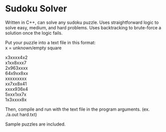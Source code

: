# Sudoku Solver

Written in C++, can solve any sudoku puzzle. Uses straightforward logic to solve easy, medium, and hard problems. Uses backtracking to brute-force a solution once the logic fails.

Put your puzzle into a text file in this format:  
x = unknown/empty square

x3xxxx4x2  
x1xx8xxx7  
2x963xxxx  
64x9xx8xx  
xxxxxxxxx  
xx7xx8x41  
xxxx936x4  
5xxx1xx7x  
1x3xxxx8x  


Then, compile and run with the text file in the program arguments. (ex. ./a.out hard.txt)

Sample puzzles are included.
